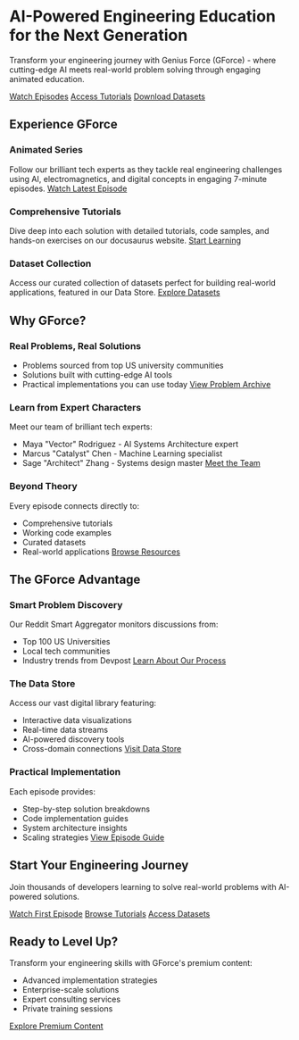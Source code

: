# AI-Powered Engineering Education for the Next Generation
Transform your engineering journey with Genius Force (GForce) - where cutting-edge AI meets real-world problem solving through engaging animated education.

[Watch Episodes](#) [Access Tutorials](#) [Download Datasets](#)

## Experience GForce

### Animated Series
Follow our brilliant tech experts as they tackle real engineering challenges using AI, electromagnetics, and digital concepts in engaging 7-minute episodes.
[Watch Latest Episode](#)

### Comprehensive Tutorials
Dive deep into each solution with detailed tutorials, code samples, and hands-on exercises on our docusaurus website.
[Start Learning](#)

### Dataset Collection
Access our curated collection of datasets perfect for building real-world applications, featured in our Data Store.
[Explore Datasets](#)

## Why GForce?

### Real Problems, Real Solutions
- Problems sourced from top US university communities
- Solutions built with cutting-edge AI tools
- Practical implementations you can use today
[View Problem Archive](#)

### Learn from Expert Characters
Meet our team of brilliant tech experts:
- Maya "Vector" Rodriguez - AI Systems Architecture expert
- Marcus "Catalyst" Chen - Machine Learning specialist
- Sage "Architect" Zhang - Systems design master
[Meet the Team](#)

### Beyond Theory
Every episode connects directly to:
- Comprehensive tutorials
- Working code examples
- Curated datasets
- Real-world applications
[Browse Resources](#)

## The GForce Advantage

### Smart Problem Discovery
Our Reddit Smart Aggregator monitors discussions from:
- Top 100 US Universities
- Local tech communities
- Industry trends from Devpost
[Learn About Our Process](#)

### The Data Store
Access our vast digital library featuring:
- Interactive data visualizations
- Real-time data streams
- AI-powered discovery tools
- Cross-domain connections
[Visit Data Store](#)

### Practical Implementation
Each episode provides:
- Step-by-step solution breakdowns
- Code implementation guides
- System architecture insights
- Scaling strategies
[View Episode Guide](#)

## Start Your Engineering Journey
Join thousands of developers learning to solve real-world problems with AI-powered solutions.

[Watch First Episode](#) [Browse Tutorials](#) [Access Datasets](#)

## Ready to Level Up?
Transform your engineering skills with GForce's premium content:
- Advanced implementation strategies
- Enterprise-scale solutions
- Expert consulting services
- Private training sessions

[Explore Premium Content](#)

